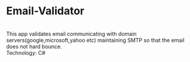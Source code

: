 # Email-Validator
<br>
This app validates email communicating with domain servers(google,microsoft,yahoo etc) maintaining SMTP so that the email does not hard bounce.<br>
Technology: C#
